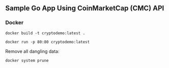 ## Sample Go App Using CoinMarketCap (CMC) API

### Docker

`docker build -t cryptodemo:latest .`

`docker run -p 80:80 cryptodemo:latest`

Remove all dangling data:

`docker system prune`
